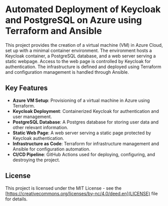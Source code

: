 # Automated Deployment of Keycloak and PostgreSQL on Azure using Terraform and Ansible

This project provides the creation of a virtual machine (VM) in Azure Cloud, set up with a minimal container environment. The environment hosts a Keycloak container, a PostgreSQL database, and a web server serving a static webpage. Access to the web page is controlled by Keycloak for authentication. The infrastructure is defined and deployed using Terraform and configuration management is handled through Ansible.

## Key Features
- **Azure VM Setup**: Provisioning of a virtual machine in Azure using Terraform.
- **Keycloak Deployment**: Containerized Keycloak for authentication and user management.
- **PostgreSQL Database**: A Postgres database for storing user data and other relevant information.
- **Static Web Page**: A web server serving a static page protected by Keycloak authentication.
- **Infrastructure as Code**: Terraform for infrastructure management and Ansible for configuration automation.
- **CI/CD Pipeline**: GitHub Actions used for deploying, configuring, and destroying the project.

## License
This project is licensed under the MIT License - see the [https://creativecommons.org/licenses/by-nc/4.0/deed.en](LICENSE) file for details.